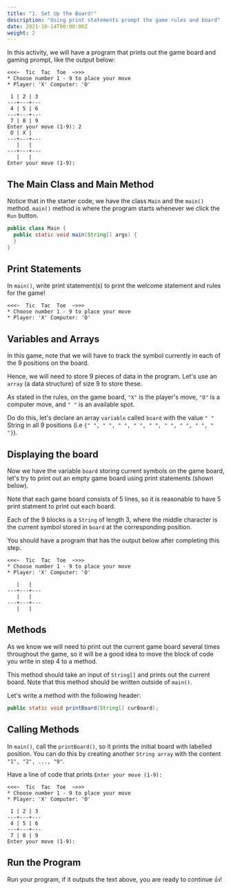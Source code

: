 ```yaml
---
title: "1. Set Up the Board!"
description: "Using print statements prompt the game rules and board"
date: 2021-10-14T00:00:00Z
weight: 2
---
```


In this activity, we will have a program that prints out the game board and gaming prompt, like the output below:

```
<<<~  Tic  Tac  Toe  ~>>>
* Choose number 1 - 9 to place your move
* Player: 'X' Computer: 'O'

 1 | 2 | 3 
---+---+---
 4 | 5 | 6 
---+---+---
 7 | 8 | 9 
Enter your move (1-9): 2
 O | X |   
---+---+---
   |   |   
---+---+---
   |   |   
Enter your move (1-9): 
```

## The Main Class and Main Method

Notice that in the starter code, we have the class `Main` and the `main()` method. `main()` method is where the program starts whenever we click the `Run` button.

```java
public class Main {
  public static void main(String[] args) {
  }
}
```

## Print Statements

 In `main()`, write print statement(s) to print the welcome statement and rules for the game!

```
<<<~  Tic  Tac  Toe  ~>>>
* Choose number 1 - 9 to place your move
* Player: 'X' Computer: 'O'
```

## Variables and Arrays

In this game, note that we will have to track the symbol currently in each of the 9 positions on the board.

   Hence, we will need to store 9 pieces of data in the program. Let's use an `array` (a data structure) of size 9 to store these.

   As stated in the rules, on the game board, `"X"` is the player's move, `"O"` is a computer move, and `" "` is an available spot.

   Do do this, let's declare an array `variable` called `board` with the value `" "` String in all 9 positions (i.e `{" ", " ", " ", " ", " ", " ", " ", " ", " "}`).

## Displaying the board

Now we have the variable `board` storing current symbols on the game board, let's try to print out an empty game board using print statements (shown below).

Note that each game board consists of 5 lines, so it is reasonable to have 5 print statment to print out each board.

Each of the 9 blocks is a `String` of length 3, where the middle character is the current symbol stored in `board` at the corresponding position.

You should have a program that has the output below after completing this step.

```
<<<~  Tic  Tac  Toe  ~>>>
* Choose number 1 - 9 to place your move
* Player: 'X' Computer: 'O'

   |   |  
---+---+---
   |   |  
---+---+---
   |   | 
```

## Methods

As we know we will need to print out the current game board several times throughout the game, so it will be a good idea to move the block of code you write in step 4 to a method. 

This method should take an input of `String[]` and prints out the current board. Note that this method should be written outside of `main()`.

Let's write a method with the following header:

```java
public static void printBoard(String[] curBoard);
```

## Calling Methods

In `main()`, call the `printBoard()`, so it prints the initial board with labelled position. You can do this by creating another `String array` with the content `"1", "2", ..., "9"`.

Have a line of code that prints `Enter your move (1-9): `

```
<<<~  Tic  Tac  Toe  ~>>>
* Choose number 1 - 9 to place your move
* Player: 'X' Computer: 'O'

 1 | 2 | 3 
---+---+---
 4 | 5 | 6 
---+---+---
 7 | 8 | 9 
Enter your move (1-9): 
```

## Run the Program

Run your program, if it outputs the text above, you are ready to continue 👍!